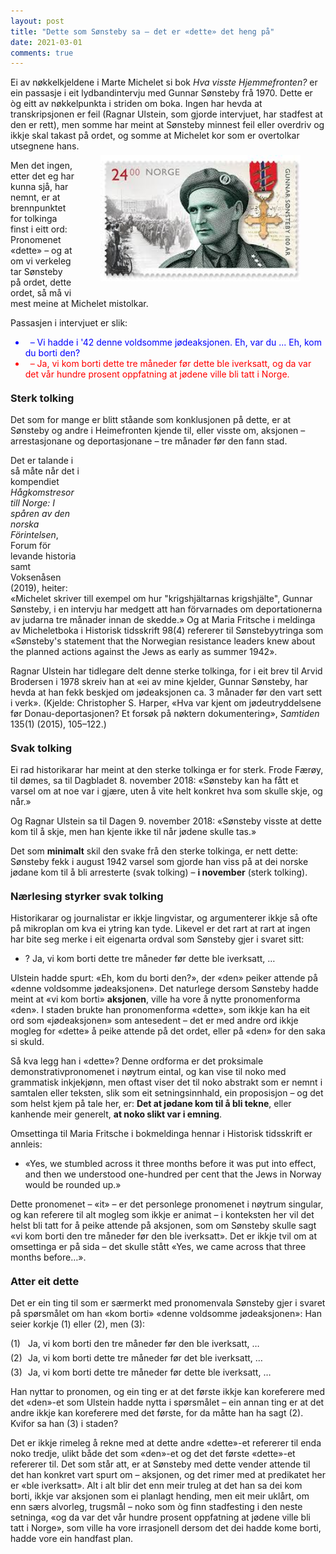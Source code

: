 ```yaml
---
layout: post
title: "Dette som Sønsteby sa – det er «dette» det heng på"
date: 2021-03-01
comments: true
---
```


<script src="//use.edgefonts.net/unifrakturcook:n7:all.js"></script>
<style>
h3 {
margin-top: 1.2em;
}
  ol {
  margin-left: 0;
  padding-left: 0;
  margin-top: .4em;
}
ol li {
  display: block;
  margin-bottom: .4em;
  margin-left: 2em;
}
ol li::before {
  display: inline-block;
  content: "(" counter(item) ") ";
  counter-increment: item;
  width: 2em;
  margin-left: -2em;
}
figcaption {
    color: #333;
    text-align: center;
    font-family: Optima, Candara, Calibri, Arial, sans-serif;
    font-size: .8em;
  line-height: 1.2em;
}	
  .zoom:hover {
  -ms-transform: scale(3); /* IE 9 */
  -webkit-transform: scale(3); /* Safari 3-8 */
  transform: scale(2); 
  transform-origin: 100% 0%;
}
  .small {
  font-variant: small-caps;
}
</style>

<div class="ingress">
<p>
Ei av nøkkelkjeldene i Marte Michelet si bok <i>Hva visste Hjemmefronten?</i> er ein passasje i eit lydbandintervju med Gunnar Sønsteby frå 1970. Dette er òg eitt av nøkkelpunkta i striden om boka. Ingen har hevda at transkripsjonen er feil (Ragnar Ulstein, som gjorde intervjuet, har stadfest at den er rett), men somme har meint at Sønsteby minnest feil eller overdriv og ikkje skal takast på ordet, og somme at Michelet kor som er overtolkar utsegnene hans.</p> 
<div style="float:right;"><figure class="rightfig" style="margin-top: -8px"><img style="width:320px" src="/pics/gunnar.jpg"></figure></div><p>Men det ingen, etter det eg har kunna sjå, har nemnt, er at brennpunktet for tolkinga finst i eitt ord: Pronomenet «dette» – og at om vi verkeleg tar Sønsteby på ordet, dette ordet, så må vi mest meine at Michelet mistolkar.
</p></div> 
<p>Passasjen i intervjuet er slik:</p>
<ul id="pubs"><li style="color: blue"> &nbsp; – Vi hadde i '42 denne voldsomme jødeaksjonen. Eh, var du ... Eh, kom du borti den?</li><li style="color: red"> &nbsp; – Ja, vi kom borti dette tre måneder før dette ble iverksatt, og da var det vår hundre prosent oppfatning at jødene ville bli tatt i Norge.</li></ul>
<h3>Sterk tolking</h3>
<p>Det som for mange er blitt ståande som konklusjonen på dette, er at Sønsteby og andre i Heimefronten kjende til, eller visste om, aksjonen – arrestasjonane og deportasjonane – tre månader før den fann stad.</p>
<div style="float:right;"><figure class="rightfig"><img style="width:310px; -webkit-mask-box-image: url(http://www.html5rocks.com/en/tutorials/masking/adobe/stampTiles.svg) 5 repeat; mask-box-image: url(http://www.html5rocks.com/en/tutorials/masking/adobe/stampTiles.svg) 5 repeat;" src="/pics/marte.jpg"></figure></div><p>
Det er talande i så måte når det i kompendiet <i>Hågkomstresor till Norge: I spåren av den norska Förintelsen</i>, Forum för levande historia samt Voksenåsen (2019), heiter: «Michelet skriver till exempel om hur "krigshjältarnas krigshjälte", Gunnar Sønsteby, i en intervju har medgett att han förvarnades om deportationerna av judarna tre månader innan de skedde.» Og at Maria Fritsche i meldinga av Micheletboka i Historisk tidsskrift 98(4) refererer til Sønstebyytringa som «Sønsteby's statement that the Norwegian resistance leaders knew about the planned actions against the Jews as early as summer 1942».</p>
<p>Ragnar Ulstein har tidlegare delt denne sterke tolkinga, for i eit brev til Arvid Brodersen i 1978 skreiv han at
«ei av mine kjelder, Gunnar Sønsteby, har hevda at han fekk beskjed om jødeaksjonen ca. 3 månader før den vart sett i verk». (Kjelde: Christopher S. Harper, «Hva var kjent om jødeutryddelsene før Donau-deportasjonen? Et forsøk på nøktern dokumentering», <i>Samtiden</i> 135(1) (2015), 105–122.)</p>
<h3>Svak tolking</h3>
<p>
Ei rad historikarar har meint at den sterke tolkinga er for sterk. Frode Færøy, til dømes, sa til Dagbladet 8. november 2018: «Sønsteby kan ha fått et varsel om at noe var i gjære, uten å vite helt konkret hva som skulle skje, og når.»
</p>
<p>Og Ragnar Ulstein sa til Dagen 9. november 2018: «Sønsteby visste at dette kom til å skje, men han kjente ikke til når jødene skulle tas.»</p>
<p>Det som <b>minimalt</b> skil den svake frå den sterke tolkinga, er nett dette: Sønsteby fekk i august 1942 varsel som gjorde han viss på at dei norske jødane kom til å bli arresterte (svak tolking) – <b>i november</b> (sterk tolking).
<h3>Nærlesing styrker svak tolking</h3>
<p>Historikarar og journalistar er ikkje lingvistar, og argumenterer ikkje så ofte på mikroplan om kva ei ytring kan tyde. Likevel er det rart at rart at ingen har bite seg merke i eit eigenarta ordval som Sønsteby gjer i svaret sitt:</p><ul><li>? Ja, vi kom borti dette tre måneder før dette ble iverksatt, …</li></ul>
<p>
 Ulstein hadde spurt: «Eh, kom du borti den?», der «den» peiker attende på «denne voldsomme jødeaksjonen». Det naturlege dersom Sønsteby hadde meint at «vi kom borti» <b>aksjonen</b>, ville ha vore å nytte pronomenforma «den». I staden brukte han pronomenforma «dette», som ikkje kan ha eit ord som «jødeaksjonen» som antesedent – det er med andre ord ikkje mogleg for «dette» å peike attende på det ordet, eller på «den» for den saka si skuld. 
</p>
<p>Så kva legg han i «dette»? Denne ordforma er det proksimale demonstrativpronomenet i nøytrum eintal, og kan vise til noko med grammatisk inkjekjønn, men oftast viser det til noko abstrakt som er nemnt i samtalen eller teksten, slik som eit setningsinnhald, ein proposisjon – og det som helst kjem på tale her, er: <b>Det at jødane kom til å bli tekne</b>, eller kanhende meir generelt, <b>at noko slikt var i emning</b>.
</p>
<p>Omsettinga til Maria Fritsche i bokmeldinga hennar i Historisk tidsskrift er annleis:</p> <ul><li>«Yes, we stumbled across it three months before it was put into effect, and then we understood one-hundred per cent that the Jews in Norway would be rounded up.»</li></ul> <p>Dette pronomenet – «it» – er det personlege pronomenet i nøytrum singular, og kan referere til alt mogleg som ikkje er animat – i konteksten her vil det helst bli tatt for å peike attende på aksjonen,  som om Sønsteby skulle sagt «vi kom borti den tre måneder før den ble iverksatt». Det er ikkje tvil om at omsettinga er på sida – det skulle stått «Yes, we came across that three months before…».
</p>
<h3>Atter eit dette</h3>
<p>
Det er ein ting til som er særmerkt med pronomenvala Sønsteby gjer i svaret på spørsmålet om han «kom borti» «denne voldsomme jødeaksjonen»: Han seier korkje (1) eller (2), men (3):
</p>
<ol style="margin-top: .4em; counter-reset: item 0"><li>Ja, vi kom borti den tre måneder før den ble iverksatt, …
</li>
<li>Ja, vi kom borti dette tre måneder før det ble iverksatt, …
</li>
<li>Ja, vi kom borti dette tre måneder før dette ble iverksatt, …
</li></ol>
<p>
Han nyttar to pronomen, og ein ting er at det første ikkje kan koreferere med det «den»-et som Ulstein hadde nytta i spørsmålet – ein annan ting er at det andre ikkje kan koreferere med det første, for da måtte han ha sagt (2). Kvifor sa han (3) i staden?
</p>
<p>Det er ikkje rimeleg å rekne med at dette andre «dette»-et refererer til enda noko tredje, ulikt både det som «den»-et og det det første «dette»-et refererer til. Det som står att, er at Sønsteby med dette vender attende til det han konkret vart spurt om – aksjonen, og det rimer med at predikatet her er «ble iverksatt». Alt i alt blir det enn meir truleg at det han sa dei kom borti, ikkje var aksjonen som ei planlagt hending, men eit meir uklårt, om enn særs alvorleg, trugsmål – noko som òg finn stadfesting i den neste setninga, «og da var det vår hundre prosent oppfatning at jødene ville bli tatt i Norge», som ville ha vore irrasjonell dersom det dei hadde kome borti, hadde vore ein handfast plan.</p>
